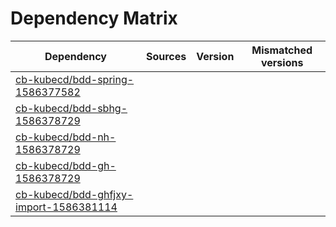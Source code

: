# Dependency Matrix

Dependency | Sources | Version | Mismatched versions
---------- | ------- | ------- | -------------------
[cb-kubecd/bdd-spring-1586377582](https://github.com/cb-kubecd/bdd-spring-1586377582.git) |  | []() | 
[cb-kubecd/bdd-sbhg-1586378729](https://github.com/cb-kubecd/bdd-sbhg-1586378729.git) |  | []() | 
[cb-kubecd/bdd-nh-1586378729](https://github.com/cb-kubecd/bdd-nh-1586378729.git) |  | []() | 
[cb-kubecd/bdd-gh-1586378729](https://github.com/cb-kubecd/bdd-gh-1586378729.git) |  | []() | 
[cb-kubecd/bdd-ghfjxy-import-1586381114](https://github.com/cb-kubecd/bdd-ghfjxy-import-1586381114.git) |  | []() | 
